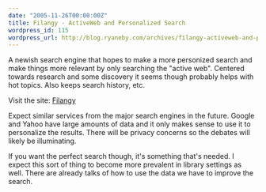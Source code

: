 ```yaml
---
date: "2005-11-26T00:00:00Z"
title: Filangy - ActiveWeb and Personalized Search
wordpress_id: 115
wordpress_url: http://blog.ryaneby.com/archives/filangy-activeweb-and-personalized-search/
---
```

A newish search engine that hopes to make a more personized search and make things more relevant by only searching the "active web". Centered towards research and some discovery it seems though probably helps with hot topics. Also keeps search history, etc.

Visit the site: <a href="http3A2F2Fwww.filangy.com2F">Filangy</a>

Expect similar services from the major search engines in the future. Google and Yahoo have large amounts of data and it only makes sense to use it to personalize the results. There will be privacy concerns so the debates will likely be illuminating. 

If you want the perfect search though, it's something that's needed. I expect this sort of thing to become more prevalent in library settings as well. There are already talks of how to use the data we have to improve the search.
